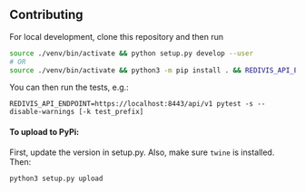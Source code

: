 ## Contributing

For local development, clone this repository and then run

```sh
source ./venv/bin/activate && python setup.py develop --user
# OR
source ./venv/bin/activate && python3 -m pip install . && REDIVIS_API_ENDPOINT=https://localhost:8443/api/v1 python3 - W ignore
```

You can then run the tests, e.g.:

```
REDIVIS_API_ENDPOINT=https://localhost:8443/api/v1 pytest -s --disable-warnings [-k test_prefix]
```

#### To upload to PyPi:

First, update the version in setup.py.
Also, make sure `twine` is installed.
Then:

```
python3 setup.py upload
```